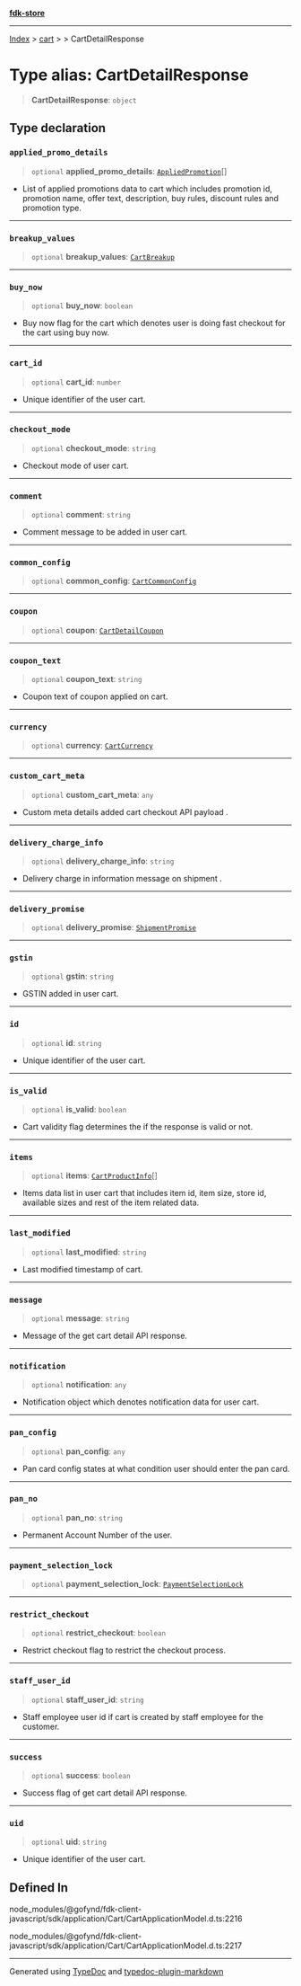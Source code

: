 [**fdk-store**](../../../README.md)
***

[Index](../../../API.md) > [cart](../../README.md) > [<internal>](../README.md) > CartDetailResponse

# Type alias: CartDetailResponse

> **CartDetailResponse**: `object`

## Type declaration

### `applied_promo_details`

> `optional` **applied\_promo\_details**: [`AppliedPromotion`](type-alias.AppliedPromotion.md)[]

- List of applied
promotions data to cart which includes promotion id, promotion name, offer
text, description, buy rules, discount rules and promotion type.

***

### `breakup_values`

> `optional` **breakup\_values**: [`CartBreakup`](type-alias.CartBreakup.md)

***

### `buy_now`

> `optional` **buy\_now**: `boolean`

- Buy now flag for the cart which denotes user
is doing fast checkout for the cart using buy now.

***

### `cart_id`

> `optional` **cart\_id**: `number`

- Unique identifier of the user cart.

***

### `checkout_mode`

> `optional` **checkout\_mode**: `string`

- Checkout mode of user cart.

***

### `comment`

> `optional` **comment**: `string`

- Comment message to be added in user cart.

***

### `common_config`

> `optional` **common\_config**: [`CartCommonConfig`](type-alias.CartCommonConfig.md)

***

### `coupon`

> `optional` **coupon**: [`CartDetailCoupon`](type-alias.CartDetailCoupon.md)

***

### `coupon_text`

> `optional` **coupon\_text**: `string`

- Coupon text of coupon applied on cart.

***

### `currency`

> `optional` **currency**: [`CartCurrency`](type-alias.CartCurrency.md)

***

### `custom_cart_meta`

> `optional` **custom\_cart\_meta**: `any`

- Custom meta details added cart
checkout API payload .

***

### `delivery_charge_info`

> `optional` **delivery\_charge\_info**: `string`

- Delivery charge in information
message on shipment .

***

### `delivery_promise`

> `optional` **delivery\_promise**: [`ShipmentPromise`](type-alias.ShipmentPromise.md)

***

### `gstin`

> `optional` **gstin**: `string`

- GSTIN added in user cart.

***

### `id`

> `optional` **id**: `string`

- Unique identifier of the user cart.

***

### `is_valid`

> `optional` **is\_valid**: `boolean`

- Cart validity flag determines the if the
response is valid or not.

***

### `items`

> `optional` **items**: [`CartProductInfo`](type-alias.CartProductInfo.md)[]

- Items data list in user cart that
includes item id, item size, store id, available sizes and rest of the item
related data.

***

### `last_modified`

> `optional` **last\_modified**: `string`

- Last modified timestamp of cart.

***

### `message`

> `optional` **message**: `string`

- Message of the get cart detail API response.

***

### `notification`

> `optional` **notification**: `any`

- Notification object which denotes
notification data for user cart.

***

### `pan_config`

> `optional` **pan\_config**: `any`

- Pan card config states at what condition
user should enter the pan card.

***

### `pan_no`

> `optional` **pan\_no**: `string`

- Permanent Account Number of the user.

***

### `payment_selection_lock`

> `optional` **payment\_selection\_lock**: [`PaymentSelectionLock`](type-alias.PaymentSelectionLock.md)

***

### `restrict_checkout`

> `optional` **restrict\_checkout**: `boolean`

- Restrict checkout flag to restrict
the checkout process.

***

### `staff_user_id`

> `optional` **staff\_user\_id**: `string`

- Staff employee user id if cart is
created by staff employee for the customer.

***

### `success`

> `optional` **success**: `boolean`

- Success flag of get cart detail API response.

***

### `uid`

> `optional` **uid**: `string`

- Unique identifier of the user cart.

## Defined In

node\_modules/@gofynd/fdk-client-javascript/sdk/application/Cart/CartApplicationModel.d.ts:2216

node\_modules/@gofynd/fdk-client-javascript/sdk/application/Cart/CartApplicationModel.d.ts:2217

***
Generated using [TypeDoc](https://typedoc.org/) and [typedoc-plugin-markdown](https://www.npmjs.com/package/typedoc-plugin-markdown)
